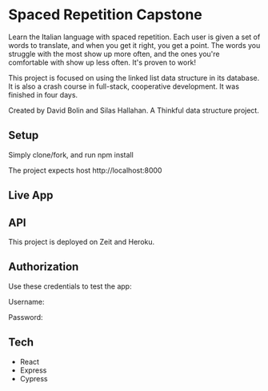 # Spaced Repetition Capstone

Learn the Italian language with spaced repetition. Each user is given a set of words to translate, and when you get it 
right, you get a point. The words you struggle with the most show up more often, and the ones you're comfortable with
show up less often. It's proven to work!

This project is focused on using the linked list data structure in its database. It is also a crash course in full-stack,
cooperative development. It was finished in four days.

Created by David Bolin and Silas Hallahan.
A Thinkful data structure project.

## Setup

Simply clone/fork, and run npm install

The project expects host http://localhost:8000

## Live App

## API

This project is deployed on Zeit and Heroku. 

## Authorization
Use these credentials to test the app:

Username:

Password: 

## Tech

* React
* Express
* Cypress
